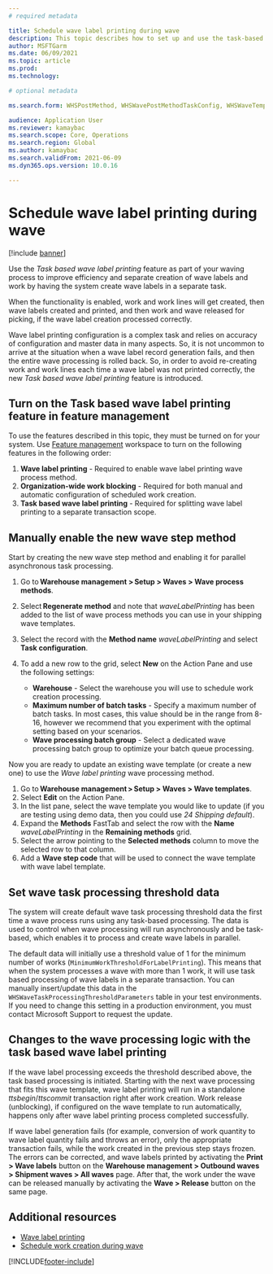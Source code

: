 ```yaml
---
# required metadata

title: Schedule wave label printing during wave
description: This topic describes how to set up and use the task-based wave label printing functionality.
author: MSFTGarm
ms.date: 06/09/2021
ms.topic: article
ms.prod:
ms.technology:

# optional metadata

ms.search.form: WHSPostMethod, WHSWavePostMethodTaskConfig, WHSWaveTemplateTable, WHSParameters, WHSWaveTableListPage, WHSWorkTableListPage, WHSWorkTable, BatchJobEnhanced, WHSPlannedWorkOrder

audience: Application User
ms.reviewer: kamaybac
ms.search.scope: Core, Operations
ms.search.region: Global
ms.author: kamaybac
ms.search.validFrom: 2021-06-09
ms.dyn365.ops.version: 10.0.16

---
```


# Schedule wave label printing during wave

[!include [banner](../../includes/banner.md)]

Use the *Task based wave label printing* feature as part of your waving process to improve efficiency and separate creation of wave labels and work by having the system create wave labels in a separate task.

When the functionality is enabled, work and work lines will get created, then wave labels created and printed, and then work and wave released for picking, if the wave label creation processed correctly.

Wave label printing configuration is a complex task and relies on accuracy of configuration and master data in many aspects. So, it is not uncommon to arrive at the situation when a wave label record generation fails, and then the entire wave processing is rolled back. So, in order to avoid re-creating work and work lines each time a wave label was not printed correctly, the new *Task based wave label printing* feature is introduced.

## Turn on the Task based wave label printing feature in feature management

To use the features described in this topic, they must be turned on for your system. Use [Feature management](../../fin-ops-core/fin-ops/get-started/feature-management/feature-management-overview.md) workspace to turn on the following features in the following order:

1. **Wave label printing** - Required to enable wave label printing wave process method.
1. **Organization-wide work blocking** - Required for both manual and automatic configuration of scheduled work creation.
1. **Task based wave label printing** - Required for splitting wave label printing to a separate transaction scope.

## Manually enable the new wave step method

Start by creating the new wave step method and enabling it for parallel asynchronous task processing.

1. Go to **Warehouse management \> Setup \> Waves \> Wave process methods**.
1. Select **Regenerate method** and note that *waveLabelPrinting* has been added to the list of wave process methods you can use in your shipping wave templates.
1. Select the record with the **Method name** *waveLabelPrinting* and select **Task configuration**.
1. To add a new row to the grid, select **New** on the Action Pane and use the following settings:

    - **Warehouse** - Select the warehouse you will use to schedule work creation processing.
    - **Maximum number of batch tasks** - Specify a maximum number of batch tasks. In most cases, this value should be in the range from 8-16, however we recommend that you experiment with the optimal setting based on your scenarios.
    - **Wave processing batch group** - Select a dedicated wave processing batch group to optimize your batch queue processing.

Now you are ready to update an existing wave template (or create a new one) to use the *Wave label printing* wave processing method.

1. Go to **Warehouse management \> Setup \> Waves \> Wave templates**.
1. Select **Edit** on the Action Pane.
1. In the list pane, select the wave template you would like to update (if you are testing using demo data, then you could use *24 Shipping default*).
1. Expand the **Methods** FastTab and select the row with the **Name** *waveLabelPrinting* in the **Remaining methods** grid.
1. Select the arrow pointing to the **Selected methods** column to move the selected row to that column.
1. Add a **Wave step code** that will be used to connect the wave template with wave label template.

## Set wave task processing threshold data

The system will create default wave task processing threshold data the first time a wave process runs using any task-based processing. The data is used to control when wave processing will run asynchronously and be task-based, which enables it to process and create wave labels in parallel.

The default data will initially use a threshold value of 1 for the minimum number of works (`MinimumWorkThresholdForLabelPrinting`). This means that when the system processes a wave with more than 1 work, it will use task based processing of wave labels in a separate transaction. You can manually insert/update this data in the `WHSWaveTaskProcessingThresholdParameters` table in your test environments. If you need to change this setting in a production environment, you must contact Microsoft Support to request the update.

## Changes to the wave processing logic with the task based wave label printing

If the wave label processing exceeds the threshold described above, the task based processing is initiated. Starting with the next wave processing that fits this wave template, wave label printing will run in a standalone *ttsbegin*/*ttscommit* transaction right after work creation. Work release (unblocking), if configured on the wave template to run automatically, happens only after wave label printing process completed successfully. 

If wave label generation fails (for example, conversion of work quantity to wave label quantity fails and throws an error), only the appropriate transaction fails, while the work created in the previous step stays frozen. The errors can be corrected, and wave labels printed by activating the **Print \> Wave labels** button on the **Warehouse management \> Outbound waves \> Shipment waves \> All waves** page. After that, the work under the wave can be released manually by activating the **Wave \> Release** button on the same page.

## Additional resources

- [Wave label printing](configure-wave-label-printing.md)
- [Schedule work creation during wave](configure-wave-schedule-work-createion.md)


[!INCLUDE[footer-include](../../includes/footer-banner.md)]
